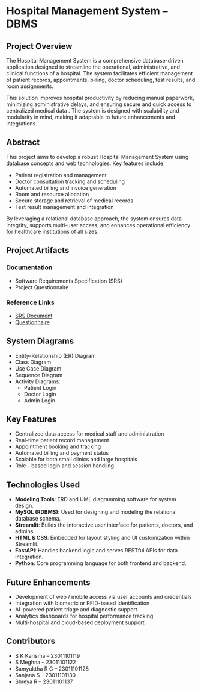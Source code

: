 # Hospital Management System –  DBMS

## Project Overview

The Hospital Management System is a comprehensive database-driven application designed to streamline the operational, administrative, and clinical functions of a hospital. The system facilitates efficient management of patient records, appointments, billing, doctor scheduling, test results, and room assignments.

This solution improves hospital productivity by reducing manual paperwork, minimizing administrative delays, and ensuring secure and quick access to centralized medical data . The system is designed with scalability and modularity in mind, making it adaptable to future enhancements and integrations.

##  Abstract

This project aims to develop a robust Hospital Management System using database concepts and web technologies. Key features include:

- Patient registration and management
- Doctor consultation tracking and scheduling
- Automated billing and invoice generation
- Room and resource allocation
- Secure storage and retrieval of medical records
- Test result management and integration

By leveraging a relational database approach, the system ensures data integrity, supports multi-user access, and enhances operational efficiency for healthcare institutions of all sizes.

##  Project Artifacts

###  Documentation

- Software Requirements Specification (SRS)
- Project Questionnaire

###  Reference Links

- [SRS Document](https://ssneduin-my.sharepoint.com/:b:/g/personal/karisma23110270_snuchennai_edu_in/ETfXKviJ7fBDrOyzqxmj31cBo63BNrbbf43Bu-p1d1MNHQ?e=Z0n1ir)  
- [Questionnaire](https://ssneduin-my.sharepoint.com/:w:/g/personal/karisma23110270_snuchennai_edu_in/Ed6wNcqrihtLnQVJc_DYkYABi_PFrrmtfi6ugv27qrEsDw?e=okM4VA)

##  System Diagrams

- Entity-Relationship (ER) Diagram
- Class Diagram
- Use Case Diagram
- Sequence Diagram
- Activity Diagrams:
  - Patient Login
  - Doctor Login
  - Admin Login

##  Key Features

- Centralized data access for medical staff and administration
- Real-time patient record management
- Appointment booking and tracking
- Automated billing and payment status
- Scalable for both small clinics and large hospitals
- Role - based login and session handling

##  Technologies Used

- **Modeling Tools**: ERD and UML diagramming software for system design.
- **MySQL (RDBMS)**: Used for designing and modeling the relational database schema.
- **Streamlit**: Builds the interactive user interface for patients, doctors, and admins.
- **HTML & CSS**: Embedded for layout styling and UI customization within Streamlit.
- **FastAPI**: Handles backend logic and serves RESTful APIs for data integration.
- **Python**: Core programming language for both frontend and backend.

##  Future Enhancements

- Development of web / mobile access via user accounts and credentials
- Integration with biometric or RFID-based identification
- AI-powered patient triage and diagnostic support
- Analytics dashboards for hospital performance tracking
- Multi-hospital and cloud-based deployment support

##  Contributors

- S K Karisma – 23011101119  
- S Meghna – 23011101122  
- Samyuktha R G – 23011101128  
- Sanjana S – 23011101130  
- Shreya R – 23011101137
